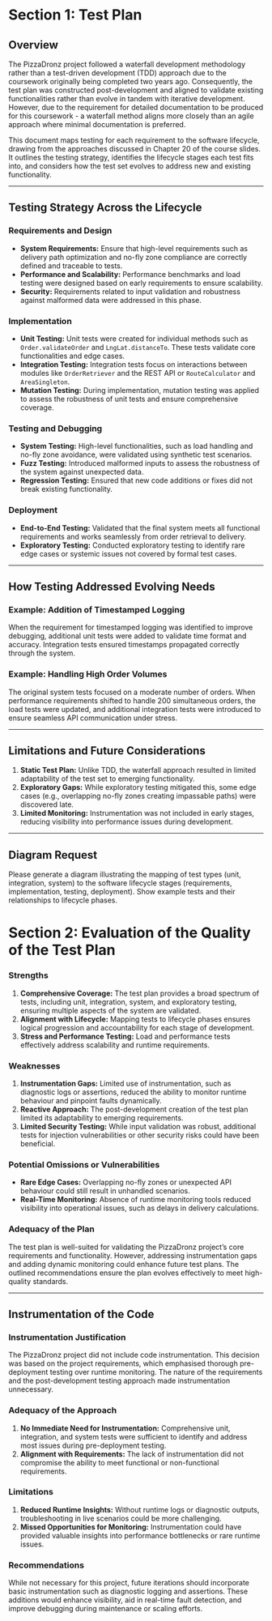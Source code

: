 # Section 1: Test Plan

## Overview
The PizzaDronz project followed a waterfall development methodology rather than a test-driven development (TDD) approach due to the coursework originally being completed two years ago. Consequently, the test plan was constructed post-development and aligned to validate existing functionalities rather than evolve in tandem with iterative development. However, due to the requirement for detailed documentation to be produced for this coursework - a waterfall method aligns more closely than an agile approach where minimal documentation is preferred.

This document maps testing for each requirement to the software lifecycle, drawing from the approaches discussed in Chapter 20 of the course slides. It outlines the testing strategy, identifies the lifecycle stages each test fits into, and considers how the test set evolves to address new and existing functionality.

---

## Testing Strategy Across the Lifecycle

### Requirements and Design
- **System Requirements:** Ensure that high-level requirements such as delivery path optimization and no-fly zone compliance are correctly defined and traceable to tests.
- **Performance and Scalability:** Performance benchmarks and load testing were designed based on early requirements to ensure scalability.
- **Security:** Requirements related to input validation and robustness against malformed data were addressed in this phase.

### Implementation
- **Unit Testing:** Unit tests were created for individual methods such as `Order.validateOrder` and `LngLat.distanceTo`. These tests validate core functionalities and edge cases.
- **Integration Testing:** Integration tests focus on interactions between modules like `OrderRetriever` and the REST API or `RouteCalculator` and `AreaSingleton`.
- **Mutation Testing:** During implementation, mutation testing was applied to assess the robustness of unit tests and ensure comprehensive coverage.

### Testing and Debugging
- **System Testing:** High-level functionalities, such as load handling and no-fly zone avoidance, were validated using synthetic test scenarios.
- **Fuzz Testing:** Introduced malformed inputs to assess the robustness of the system against unexpected data.
- **Regression Testing:** Ensured that new code additions or fixes did not break existing functionality.

### Deployment
- **End-to-End Testing:** Validated that the final system meets all functional requirements and works seamlessly from order retrieval to delivery.
- **Exploratory Testing:** Conducted exploratory testing to identify rare edge cases or systemic issues not covered by formal test cases.

---

## How Testing Addressed Evolving Needs
### Example: Addition of Timestamped Logging
When the requirement for timestamped logging was identified to improve debugging, additional unit tests were added to validate time format and accuracy. Integration tests ensured timestamps propagated correctly through the system.

### Example: Handling High Order Volumes
The original system tests focused on a moderate number of orders. When performance requirements shifted to handle 200 simultaneous orders, the load tests were updated, and additional integration tests were introduced to ensure seamless API communication under stress.

---

## Limitations and Future Considerations
1. **Static Test Plan:** Unlike TDD, the waterfall approach resulted in limited adaptability of the test set to emerging functionality.
2. **Exploratory Gaps:** While exploratory testing mitigated this, some edge cases (e.g., overlapping no-fly zones creating impassable paths) were discovered late.
3. **Limited Monitoring:** Instrumentation was not included in early stages, reducing visibility into performance issues during development.

---

## Diagram Request
Please generate a diagram illustrating the mapping of test types (unit, integration, system) to the software lifecycle stages (requirements, implementation, testing, deployment). Show example tests and their relationships to lifecycle phases.

# Section 2: Evaluation of the Quality of the Test Plan

### Strengths
1. **Comprehensive Coverage:** The test plan provides a broad spectrum of tests, including unit, integration, system, and exploratory testing, ensuring multiple aspects of the system are validated.
2. **Alignment with Lifecycle:** Mapping tests to lifecycle phases ensures logical progression and accountability for each stage of development.
3. **Stress and Performance Testing:** Load and performance tests effectively address scalability and runtime requirements.

### Weaknesses
1. **Instrumentation Gaps:** Limited use of instrumentation, such as diagnostic logs or assertions, reduced the ability to monitor runtime behaviour and pinpoint faults dynamically.
2. **Reactive Approach:** The post-development creation of the test plan limited its adaptability to emerging requirements.
3. **Limited Security Testing:** While input validation was robust, additional tests for injection vulnerabilities or other security risks could have been beneficial.

### Potential Omissions or Vulnerabilities
- **Rare Edge Cases:** Overlapping no-fly zones or unexpected API behaviour could still result in unhandled scenarios.
- **Real-Time Monitoring:** Absence of runtime monitoring tools reduced visibility into operational issues, such as delays in delivery calculations.

### Adequacy of the Plan
The test plan is well-suited for validating the PizzaDronz project’s core requirements and functionality. However, addressing instrumentation gaps and adding dynamic monitoring could enhance future test plans. The outlined recommendations ensure the plan evolves effectively to meet high-quality standards.

---

## Instrumentation of the Code

### Instrumentation Justification
The PizzaDronz project did not include code instrumentation. This decision was based on the project requirements, which emphasised thorough pre-deployment testing over runtime monitoring. The nature of the requirements and the post-development testing approach made instrumentation unnecessary.

### Adequacy of the Approach
1. **No Immediate Need for Instrumentation:** Comprehensive unit, integration, and system tests were sufficient to identify and address most issues during pre-deployment testing.
2. **Alignment with Requirements:** The lack of instrumentation did not compromise the ability to meet functional or non-functional requirements.

### Limitations
1. **Reduced Runtime Insights:** Without runtime logs or diagnostic outputs, troubleshooting in live scenarios could be more challenging.
2. **Missed Opportunities for Monitoring:** Instrumentation could have provided valuable insights into performance bottlenecks or rare runtime issues.

### Recommendations
While not necessary for this project, future iterations should incorporate basic instrumentation such as diagnostic logging and assertions. These additions would enhance visibility, aid in real-time fault detection, and improve debugging during maintenance or scaling efforts.
